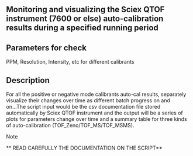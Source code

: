 Monitoring and visualizing the Sciex QTOF instrument (7600 or else) auto-calibration results during a specified running period
---------------------------------------
Parameters for check
-----------
  PPM, Resolution, Intensity, etc for different calibrants 

Description
-----------
  For all the positive or negative mode calibrants auto-cal results, separately visualize their changes over time as different batch progress on and on...The script input would be the csv documentation file stored automatically by Sciex QTOF instrument and the output will be a series of plots for parameters change over time and a summary table for three kinds of auto-calibration (TOF_Zeno/TOF_MS/TOF_MSMS). 

> [!NOTE]
> ** READ CAREFULLY THE DOCUMENTATION ON THE SCRIPT**
